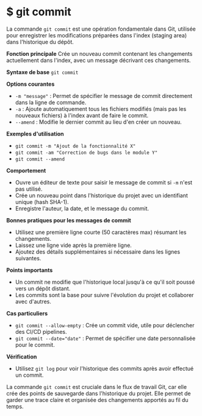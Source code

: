 # $ git commit

La commande `git commit` est une opération fondamentale dans Git, utilisée pour enregistrer les modifications préparées dans l'index (staging area) dans l'historique du dépôt.

**Fonction principale** 
Crée un nouveau commit contenant les changements actuellement dans l'index, avec un message décrivant ces changements.

**Syntaxe de base** 
`git commit`

**Options courantes** 

- `-m "message"` : Permet de spécifier le message de commit directement dans la ligne de commande.
- `-a` : Ajoute automatiquement tous les fichiers modifiés (mais pas les nouveaux fichiers) à l'index avant de faire le commit.
- `--amend` : Modifie le dernier commit au lieu d'en créer un nouveau.

**Exemples d'utilisation** 

- `git commit -m "Ajout de la fonctionnalité X"`
- `git commit -am "Correction de bugs dans le module Y"`
- `git commit --amend`

**Comportement** 

- Ouvre un éditeur de texte pour saisir le message de commit si `-m` n'est pas utilisé.
- Crée un nouveau point dans l'historique du projet avec un identifiant unique (hash SHA-1).
- Enregistre l'auteur, la date, et le message du commit.

**Bonnes pratiques pour les messages de commit** 

- Utilisez une première ligne courte (50 caractères max) résumant les changements.
- Laissez une ligne vide après la première ligne.
- Ajoutez des détails supplémentaires si nécessaire dans les lignes suivantes.

**Points importants** 

- Un commit ne modifie que l'historique local jusqu'à ce qu'il soit poussé vers un dépôt distant.
- Les commits sont la base pour suivre l'évolution du projet et collaborer avec d'autres.

**Cas particuliers** 

- `git commit --allow-empty` : Crée un commit vide, utile pour déclencher des CI/CD pipelines.
- `git commit --date="date"` : Permet de spécifier une date personnalisée pour le commit.

**Vérification** 

- Utilisez `git log` pour voir l'historique des commits après avoir effectué un commit.

La commande `git commit` est cruciale dans le flux de travail Git, car elle crée des points de sauvegarde dans l'historique du projet. Elle permet de garder une trace claire et organisée des changements apportés au fil du temps.